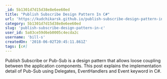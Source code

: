 ```yaml
---
_id: 5b1301d7d15d38e8e6ee60ed
title: "Publish Subscribe Design Pattern In C#"
url: 'https://kudchikarsk.github.io/publish-subscribe-design-pattern-in-csharp'
category: 5b1301d7d15d38e8e6ee60ed
slug: 'publish-subscribe-design-pattern-in-c'
user_id: 5a83ce59d6eb0005c4ecda2c
username: 'bill-s'
createdOn: '2018-06-02T20:45:11.861Z'
tags: [c#]
---
```


Publish Subscribe or Pub-Sub is a design pattern that allows loose coupling between the application components. This post explains the implementation detail of Pub-Sub using Delegates, EventHandlers and Event keyword in C#.


